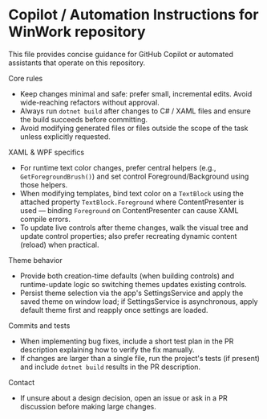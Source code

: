 # Copilot / Automation Instructions for WinWork repository

This file provides concise guidance for GitHub Copilot or automated assistants that operate on this repository.

Core rules
- Keep changes minimal and safe: prefer small, incremental edits. Avoid wide-reaching refactors without approval.
- Always run `dotnet build` after changes to C# / XAML files and ensure the build succeeds before committing.
- Avoid modifying generated files or files outside the scope of the task unless explicitly requested.

XAML & WPF specifics
- For runtime text color changes, prefer central helpers (e.g., `GetForegroundBrush()`) and set control Foreground/Background using those helpers.
- When modifying templates, bind text color on a `TextBlock` using the attached property `TextBlock.Foreground` where ContentPresenter is used — binding `Foreground` on ContentPresenter can cause XAML compile errors.
- To update live controls after theme changes, walk the visual tree and update control properties; also prefer recreating dynamic content (reload) when practical.

Theme behavior
- Provide both creation-time defaults (when building controls) and runtime-update logic so switching themes updates existing controls.
- Persist theme selection via the app's SettingsService and apply the saved theme on window load; if SettingsService is asynchronous, apply default theme first and reapply once settings are loaded.

Commits and tests
- When implementing bug fixes, include a short test plan in the PR description explaining how to verify the fix manually.
- If changes are larger than a single file, run the project's tests (if present) and include `dotnet build` results in the PR description.

Contact
- If unsure about a design decision, open an issue or ask in a PR discussion before making large changes.
